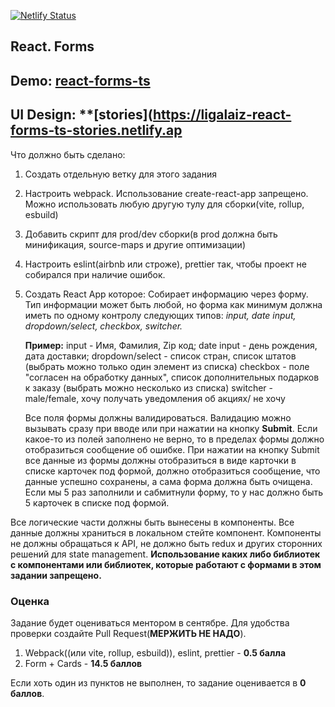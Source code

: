 [![Netlify Status](https://api.netlify.com/api/v1/badges/f647edab-0c12-44e5-a614-b004a9eb41e1/deploy-status)](https://app.netlify.com/sites/ligalaiz-react-forms-ts/deploys)

## React. Forms

## Demo: **[react-forms-ts](https://ligalaiz-react-forms-ts.netlify.app/)**
## UI Design: **[stories](https://ligalaiz-react-forms-ts-stories.netlify.ap

Что должно быть сделано:

1) Создать отдельную ветку для этого задания
2) Настроить webpack. Использование create-react-app запрещено. Можно использовать любую другую тулу для сборки(vite, rollup, esbuild)
3) Добавить скрипт для prod/dev сборки(в prod должна быть минификация, source-maps и другие оптимизации)
4) Настроить eslint(airbnb или строже), prettier так, чтобы проект не собирался при наличие ошибок.
5) Создать React App которое:
    Собирает информацию через форму. Тип информации может быть любой, но форма как минимум должна иметь по одному контролу следующих типов: _input, date input, dropdown/select, checkbox, switcher._

    **Пример:**
    input - Имя, Фамилия, Zip код;
    date input - день рождения, дата доставки;
    dropdown/select - список стран, список штатов (выбрать можно только один элемент из списка)
    checkbox - поле "согласен на обработку данных", список дополнительных подарков к заказу (выбрать можно несколько из списка)
    switcher - male/female, хочу получать уведомления об акциях/ не хочу

    Все поля формы должны валидироваться. Валидацию можно вызывать сразу при вводе или при нажатии на кнопку **Submit**. Если какое-то из полей заполнено не верно, то в пределах формы должно отобразиться сообщение об ошибке.
    При нажатии на кнопку Submit все данные из формы должны отобразиться в виде карточки в списке карточек под формой, должно отобразиться сообщение, что данные успешно сохранены, а сама форма должна быть очищена.
    Если мы 5 раз заполнили и сабмитнули форму, то у нас должно быть 5 карточек в списке под формой.

Все логические части должны быть вынесены в компоненты.
Все данные должны храниться в локальном стейте компонент.
Компоненты не должны обращаться к API, не должно быть redux и других сторонних решений для state management.
**Использование каких либо библиотек с компонентами или библиотек, которые работают с формами в этом задании запрещено.**


### Оценка

Задание будет оцениваться ментором в сентябре. Для удобства проверки создайте Pull Request(**МЕРЖИТЬ НЕ НАДО**).

1) Webpack((или vite, rollup, esbuild)), eslint, prettier - **0.5 балла**
2) Form + Cards - **14.5 баллов**


Если хоть один из пунктов не выполнен, то задание оценивается в **0 баллов**.
